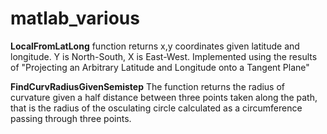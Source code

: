 # matlab_various


**LocalFromLatLong** function returns x,y coordinates given latitude and longitude. Y is North-South, X is East-West. Implemented using the results of "Projecting an Arbitrary Latitude and Longitude onto a Tangent Plane" 

**FindCurvRadiusGivenSemistep** The function returns the radius of curvature given a half distance between three points taken along the path, that is the radius of the osculating circle calculated as a circumference passing through three points.

